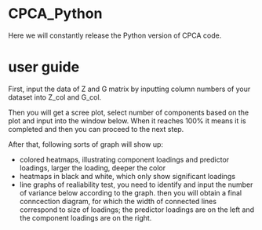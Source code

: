# CPCA_Python
Here we will constantly release the Python version of CPCA code.
# user guide
First, input the data of Z and G matrix by inputting column numbers of your dataset into Z_col and G_col.

Then you will get a scree plot, select number of components based on the plot and input into the window below. When it reaches 100% it means it is completed and then you can proceed to the next step.

After that, following sorts of graph will show up:
- colored heatmaps, illustrating component loadings and predictor loadings, larger the loading, deeper the color
- heatmaps in black and white, which only show significant loadings
- line graphs of realiability test, you need to identify and input the number of variance below according to the graph.
then you will obtain a final conncection diagram, for which the width of connected lines correspond to size of loadings; the predictor loadings are on the left and the component loadings are on the right.
